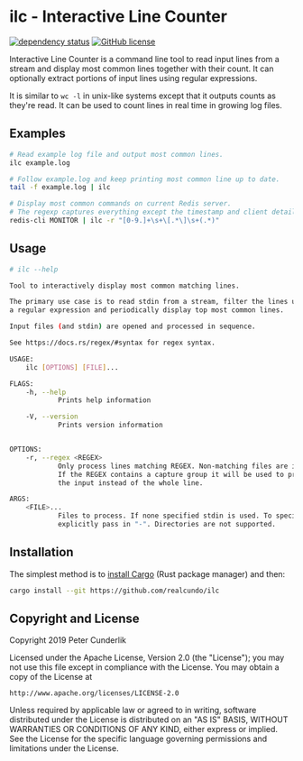 # ilc - Interactive Line Counter
[![dependency status](https://deps.rs/repo/github/realcundo/ilc/status.svg)](https://deps.rs/repo/github/realcundo/ilc)
[![GitHub license](https://img.shields.io/github/license/realcundo/ilc.svg)](https://github.com/realcundo/ilc/blob/master/LICENSE)

Interactive Line Counter is a command line tool to read input lines from a stream and display most common lines together with their count. It can optionally extract portions of input lines using regular expressions.

It is similar to `wc -l` in unix-like systems except that it outputs counts as they're read. It can be used to count lines in real time in growing log files.

## Examples

```bash
# Read example log file and output most common lines.
ilc example.log
```
```bash
# Follow example.log and keep printing most common line up to date.
tail -f example.log | ilc
```
```bash
# Display most common commands on current Redis server.
# The regexp captures everything except the timestamp and client details.
redis-cli MONITOR | ilc -r "[0-9.]+\s+\[.*\]\s+(.*)"
```

## Usage

```bash
# ilc --help

Tool to interactively display most common matching lines.

The primary use case is to read stdin from a stream, filter the lines using
a regular expression and periodically display top most common lines.

Input files (and stdin) are opened and processed in sequence.

See https://docs.rs/regex/#syntax for regex syntax.

USAGE:
    ilc [OPTIONS] [FILE]...

FLAGS:
    -h, --help       
            Prints help information

    -V, --version    
            Prints version information


OPTIONS:
    -r, --regex <REGEX>    
            Only process lines matching REGEX. Non-matching files are ignored.
            If the REGEX contains a capture group it will be used to process
            the input instead of the whole line.

ARGS:
    <FILE>...    
            Files to process. If none specified stdin is used. To specify stdin
            explicitly pass in "-". Directories are not supported.
```

## Installation

The simplest method is to [install Cargo]((https://doc.rust-lang.org/cargo/getting-started/installation.html)) (Rust package manager) and then:
```bash
cargo install --git https://github.com/realcundo/ilc
```

## Copyright and License

Copyright 2019 Peter Cunderlik

Licensed under the Apache License, Version 2.0 (the "License"); you may not use this file except in compliance with the License.
You may obtain a copy of the License at

    http://www.apache.org/licenses/LICENSE-2.0

Unless required by applicable law or agreed to in writing, software distributed under the License is distributed on an "AS IS" BASIS, WITHOUT WARRANTIES OR CONDITIONS OF ANY KIND, either express or implied. See the License for the specific language governing permissions and limitations under the License.
